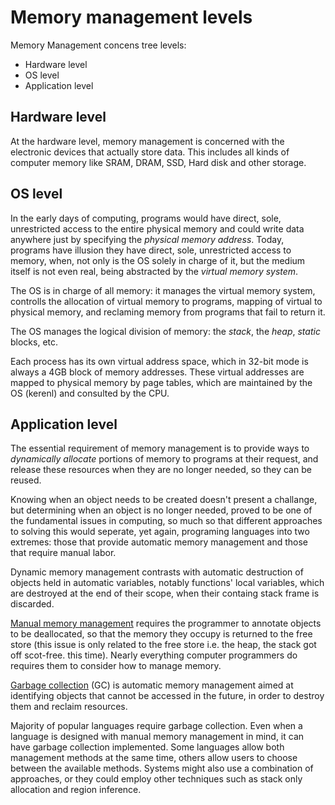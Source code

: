 # Memory management levels

Memory Management concens tree levels:
- Hardware level
- OS level
- Application level


## Hardware level

At the hardware level, memory management is concerned with the electronic devices that actually store data. This includes all kinds of computer memory like SRAM, DRAM, SSD, Hard disk and other storage.


## OS level

In the early days of computing, programs would have direct, sole, unrestricted access to the entire physical memory and could write data anywhere just by specifying the _physical memory address_. Today, programs have illusion they have direct, sole, unrestricted access to memory, when, not only is the OS solely in charge of it, but the medium itself is not even real, being abstracted by the _virtual memory system_. 

The OS is in charge of all memory: it manages the virtual memory system, controlls the allocation of virtual memory to programs, mapping of virtual to physical memory, and reclaming memory from programs that fail to return it.

The OS manages the logical division of memory: the _stack_, the _heap_, _static_ blocks, etc.

Each process has its own virtual address space, which in 32-bit mode is always a 4GB block of memory addresses. These virtual addresses are mapped to physical memory by page tables, which are maintained by the OS (kerenl) and consulted by the CPU.


## Application level

The essential requirement of memory management is to provide ways to _dynamically allocate_ portions of memory to programs at their request, and release these resources when they are no longer needed, so they can be reused.

Knowing when an object needs to be created doesn't present a challange, but determining when an object is no longer needed, proved to be one of the fundamental issues in computing, so much so that different approaches to solving this would seperate, yet again, programing languages into two extremes: those that provide automatic memory management and those that require manual labor.

Dynamic memory management contrasts with automatic destruction of objects held in automatic variables, notably functions' local variables, which are destroyed at the end of their scope, when their containg stack frame is discarded.

[Manual memory management](memory-management-manual.md) requires the programmer to annotate objects to be deallocated, so that the memory they occupy is returned to the free store (this issue is only related to the free store i.e. the heap, the stack got off scot-free. this time). Nearly everything computer programmers do requires them to consider how to manage memory.

[Garbage collection](memory-management-gc.md) (GC) is automatic memory management aimed at identifying objects that cannot be accessed in the future, in order to destroy them and reclaim resources.

Majority of popular languages require garbage collection. Even when a language is designed with manual memory management in mind, it can have garbage collection implemented. Some languages allow both management methods at the same time, others allow users to choose between the available methods. Systems might also use a combination of approaches, or they could employ other techniques such as stack only allocation and region inference.
